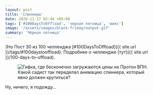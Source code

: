 ```yaml
---
layout: post
title: 'Спиннеры'
date: 2020-11-27 02:49 +09:00
tags: ['#100DaysToOffload', 'черная пятница', 'юикс']
image: '/assets/images/black-friday/output.gif'
summary: 'Чёрная пятница'
---
```


Это Пост 30 из 100 челленджа [#100DaysToOffload]({{ site.url }}/tags/#100daystooffload). Подробнее о челлендже [тут]({{ site.url }}/100-days-to-offload).

<figure>
  <img src="{{ site.url }}/assets/images/black-friday/output.gif" data-action="zoom" alt="Гифка, где бесконечно загружаются цены на Протон ВПН." >
  <figcaption>Какой садист так переделал анимацию спиннера, который явно должен крутиться?</figcaption>
</figure>

Ну, ничего, я подожду…
